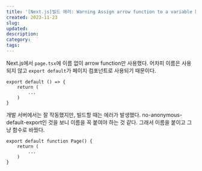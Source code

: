 ```yaml
---
title: '[Next.js]빌드 에러: Warning Assign arrow function to a variable before exporting as module default import no-anonymous-default-export'
created: 2023-11-23
slug:
updated:
description:
category:
tags:
---
```


Next.js에서 `page.tsx`에 이름 없이 arrow function만 사용했다. 어차피 이름은 사용되지 않고 `export default`가 페이지 컴포넌트로 사용되기 때문이다.

```tsx
export default () => {
	return (
		...
	)
}
```

개발 서버에서는 잘 작동했지만, 빌드할 때는 에러가 발생했다. no-anonymous-default-export인 것을 보니 이름을 꼭 붙여야 하는 것 같다. 그래서 이름을 붙이고 그냥 함수로 바꿨다.

```tsx
export default function Page() {
	return (
		...
	)
}
```

